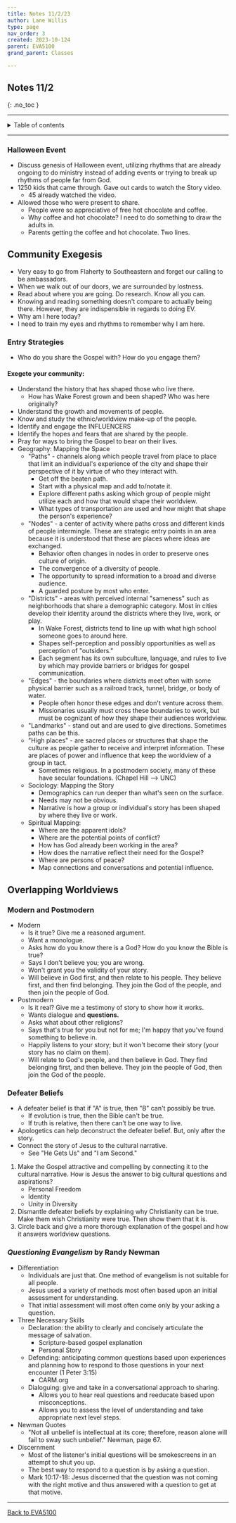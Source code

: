 ```yaml
---
title: Notes 11/2/23
author: Lane Willis
type: page
nav_order: 3
created: 2023-10-124
parent: EVA5100
grand_parent: Classes

---
```


## Notes 11/2
{: .no_toc }

---

<details closed markdown="block">
  <summary>
    Table of contents
  </summary>
  {: .text-delta }
1. TOC
{:toc}
</details>

---

### Halloween Event

* Discuss genesis of Halloween event, utilizing rhythms that are already ongoing to do ministry instead of adding events or trying to break up rhythms of people far from God.
* 1250 kids that came through. Gave out cards to watch the Story video.
   * 45 already watched the video.
* Allowed those who were present to share.
   * People were so appreciative of free hot chocolate and coffee.
   * Why coffee and hot chocolate? I need to do something to draw the adults in.
   * Parents getting the coffee and hot chocolate. Two lines.

## Community Exegesis

* Very easy to go from Flaherty to Southeastern and forget our calling to be ambassadors.
* When we walk out of our doors, we are surrounded by lostness.
* Read about where you are going. Do research. Know all you can.
* Knowing and reading something doesn't compare to actually being there. However, they are indispensible in regards to doing EV.
* Why am I here today?
* I need to train my eyes and rhythms to remember why I am here.

### Entry Strategies
* Who do you share the Gospel with? How do you engage them?

#### Exegete your community:
   * Understand the history that has shaped those who live there.
      * How has Wake Forest grown and been shaped? Who was here originally?
   * Understand the growth and movements of people.
   * Know and study the ethnic/worldview make-up of the people.
   * Identify and engage the INFLUENCERS
   * Identify the hopes and fears that are shared by the people.
   * Pray for ways to bring the Gospel to bear on their lives.
* Geography: Mapping the Space
   * "Paths" - channels along which people travel from place to place that limit an individual's experience of the city and shape their perspective of it by virtue of who they interact with.
      * Get off the beaten path.
      * Start with a physical map and add to/notate it.
      * Explore different paths asking which group of people might utilize each and how that would shape their worldview.
      * What types of transportation are used and how might that shape the person's experience?
   * "Nodes" - a center of activity where paths cross and different kinds of people intermingle. These are strategic entry points in an area because it is understood that these are places where ideas are exchanged.
      * Behavior often changes in nodes in order to preserve ones culture of origin.
      * The convergence of a diversity of people.
      * The opportunity to spread information to a broad and diverse audience.
      * A guarded posture by most who enter.
   * "Districts" - areas with perceived internal "sameness" such as neighborhoods that share a demographic category. Most in cities develop their identity around the districts where they live, work, or play.
      * In Wake Forest, districts tend to line up with what high school someone goes to around here.
      * Shapes self-perception and possibly opportunities as well as perception of "outsiders."
      * Each segment has its own subculture, language, and rules to live by which may provide barriers or bridges for gospel communication.
   * "Edges" - the boundaries where districts meet often with some physical barrier such as a railroad track, tunnel, bridge, or body of water.
      * People often honor these edges and don't venture across them.
      * Missionaries usually must cross these boundaries to work, but must be cognizant of how they shape their audiences worldview.
   * "Landmarks" - stand out and are used to give directions. Sometimes paths can be this.
   * "High places" - are sacred places or structures that shape the culture as people gather to receive and interpret information. These are places of power and influence that keep the worldview of a group in tact.
      * Sometimes religious. In a postmodern society, many of these have secular foundations. (Chapel Hill --> UNC)
  * Sociology: Mapping the Story
     * Demographics can run deeper than what's seen on the surface.
     * Needs may not be obvious.
     * Narrative is how a group or individual's story has been shaped by where they live or work.
  * Spiritual Mapping:
     * Where are the apparent idols?
     * Where are the potential points of conflict?
     * How has God already been working in the area?
     * How does the narrative reflect their need for the Gospel?
     * Where are persons of peace?
     * Map connections and conversations and potential influence.

## Overlapping Worldviews

### Modern and Postmodern

* Modern
   * Is it true? Give me a reasoned argument.
   * Want a monologue.
   * Asks how do you know there is a God? How do you know the Bible is true?
   * Says I don't believe you; you are wrong.
   * Won't grant you the validity of your story.
   * Will believe in God first, and then relate to his people. They believe first, and then find belonging. They join the God of the people, and then join the people of God.
* Postmodern
   * Is it real? Give me a testimony of story to show how it works.
   * Wants dialogue and **questions.**
   * Asks what about other religions?
   * Says that's true for you but not for me; I'm happy that you've found something to believe in.
   * Happily listens to your story; but it won't become their story (your story has no claim on them).
   * Will relate to God's people, and then believe in God. They find belonging first, and then believe. They join the people of God, then join the God of the people.

### Defeater Beliefs

* A defeater belief is that if "A" is true, then "B" can't possibly be true.
   * If evolution is true, then the Bible can't be true.
   * If truth is relative, then there can't be one way to live.
* Apologetics can help deconstruct the defeater belief. But, only after the story.
* Connect the story of Jesus to the cultural narrative.
   * See "He Gets Us" and "I am Second."
1. Make the Gospel attractive and compelling by connecting it to the cultural narrative. How is Jesus the answer to big cultural questions and aspirations?
   * Personal Freedom
   * Identity
   * Unity in Diversity
2. Dismantle defeater beliefs by explaining why Christianity can be true. Make them wish Christianity were true. Then show them that it is.
3. Circle back and give a more thorough explanation of the gospel and how it answers worldview questions.

### *Questioning Evangelism* by Randy Newman

* Differentiation
   * Individuals are just that. One method of evangelism is not suitable for all people.
   * Jesus used a variety of methods most often based upon an initial assessment for understanding.
   * That initial assessment will most often come only by your asking a question.
* Three Necessary Skills
   * Declaration: the ability to clearly and concisely articulate the message of salvation.
      * Scripture-based gospel explanation
      * Personal Story
   * Defending: anticipating common questions based upon experiences and planning how to respond to those questions in your next encounter (1 Peter 3:15)
      * CARM.org
   * Dialoguing: give and take in a conversational approach to sharing.
      * Allows you to hear real questions and reeducate based upon misconceptions.
      * Allows you to assess the level of understanding and take appropriate next level steps.
* Newman Quotes
   * "Not all unbelief is intellectual at its core; therefore, reason alone will fail to sway such unbelief." Newman, page 67.
* Discernment
   * Most of the listener's initial questions will be smokescreens in an attempt to shut you up.
   * The best way to respond to a question is by asking a question.
   * Mark 10:17-18: Jesus discerned that the question was not coming with the right motive and thus answered with a question to get at that motive.




---

[Back to EVA5100](/classes/semester-6/eva5100/eva5100.html)